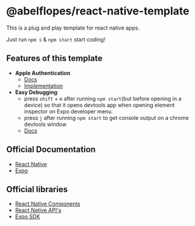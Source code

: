 # @abelflopes/react-native-template

This is a plug and play template for react native apps.

Just run `npm i` & `npm start` start coding!

## Features of this template

- **Apple Authentication**
  - [Docs](https://docs.expo.dev/versions/latest/sdk/apple-authentication/)
  - [Implementation](./src//features/auth/index.tsx)
- **Easy Debugging**
  - press `shift` + `m` after running `npm start`(but before opening in a device)  so that it opens devtools app when opening element inspector on Expo developer menu.
  - press `j` after running `npm start` to get console output on a chrome devtools window
  - [Docs](https://reactnative.dev/docs/react-devtools)

## Official Documentation 

- [React Native](https://reactnative.dev/docs)
- [Expo](https://docs.expo.dev/)

## Official libraries

- [React Native Components](https://reactnative.dev/docs/components-and-apis)
- [React Native API's](https://reactnative.dev/docs/accessibilityinfo)
- [Expo SDK](https://docs.expo.dev/versions/latest/sdk)